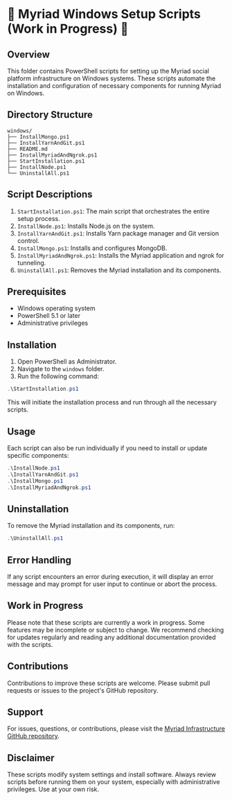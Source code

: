 # 🚧 Myriad Windows Setup Scripts (Work in Progress) 🚧

## Overview

This folder contains PowerShell scripts for setting up the Myriad social platform infrastructure on Windows systems. These scripts automate the installation and configuration of necessary components for running Myriad on Windows.

## Directory Structure

```
windows/
├── InstallMongo.ps1
├── InstallYarnAndGit.ps1
├── README.md
├── InstallMyriadAndNgrok.ps1
├── StartInstallation.ps1
├── InstallNode.ps1
└── UninstallAll.ps1
```

## Script Descriptions

1. `StartInstallation.ps1`: The main script that orchestrates the entire setup process.
2. `InstallNode.ps1`: Installs Node.js on the system.
3. `InstallYarnAndGit.ps1`: Installs Yarn package manager and Git version control.
4. `InstallMongo.ps1`: Installs and configures MongoDB.
5. `InstallMyriadAndNgrok.ps1`: Installs the Myriad application and ngrok for tunneling.
6. `UninstallAll.ps1`: Removes the Myriad installation and its components.

## Prerequisites

- Windows operating system
- PowerShell 5.1 or later
- Administrative privileges

## Installation

1. Open PowerShell as Administrator.
2. Navigate to the `windows` folder.
3. Run the following command:

```powershell
.\StartInstallation.ps1
```

This will initiate the installation process and run through all the necessary scripts.

## Usage

Each script can also be run individually if you need to install or update specific components:

```powershell
.\InstallNode.ps1
.\InstallYarnAndGit.ps1
.\InstallMongo.ps1
.\InstallMyriadAndNgrok.ps1
```

## Uninstallation

To remove the Myriad installation and its components, run:

```powershell
.\UninstallAll.ps1
```

## Error Handling

If any script encounters an error during execution, it will display an error message and may prompt for user input to continue or abort the process.

## Work in Progress

Please note that these scripts are currently a work in progress. Some features may be incomplete or subject to change. We recommend checking for updates regularly and reading any additional documentation provided with the scripts.

## Contributions

Contributions to improve these scripts are welcome. Please submit pull requests or issues to the project's GitHub repository.

## Support

For issues, questions, or contributions, please visit the [Myriad Infrastructure GitHub repository](https://github.com/myriadsocial/myriad-infrastructure).

## Disclaimer

These scripts modify system settings and install software. Always review scripts before running them on your system, especially with administrative privileges. Use at your own risk.